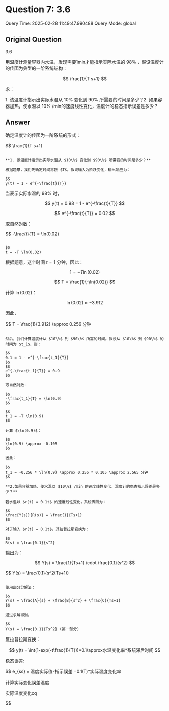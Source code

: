 # Question 7: 3.6

Query Time: 2025-02-28 11:49:47.990488
Query Mode: global

## Original Question
3.6  

用温度计测量容器内水温，发现需要1min才能指示实际水温的 $98\%$ ，假设温度计的传函为典型的一阶系统结构：  

$$
\frac{1}{T s+1}
$$  

求：  

$1.$ 该温度计指示出实际水温从 $10\%$ 变化到 $90\%$ 所需要的时间是多少？2. 如果容器加热，使水温以 $10\%$ /min的速度线性变化，温度计的稳态指示误差是多少？

## Answer
确定温度计的传函为一阶系统的形式：

$$
\frac{1}{T s+1}
```

**1. 该温度计指示出实际水温从 $10\%$ 变化到 $90\%$ 所需要的时间是多少？**

根据题意，我们先确定时间常数 $T$。假设输入为阶跃变化，输出响应为：

$$
y(t) = 1 - e^{-\frac{t}{T}}
```

当表示实际水温的 $98\%$ 时，

$$
y(t) = 0.98 = 1 - e^{-\frac{t}{T}}
$$

$$
e^{-\frac{t}{T}} = 0.02
$$

取自然对数：

$$
-\frac{t}{T} = \ln(0.02)
```

$$
t = -T \ln(0.02)
```

根据题意，这个时间 $t = 1$ 分钟，因此：

$$
1 = -T \ln(0.02)
$$

$$
T = \frac{1}{-\ln(0.02)}
$$

计算 $\ln(0.02)$：

$$
\ln(0.02) \approx -3.912
$$

因此，

$$
T = \frac{1}{3.912} \approx 0.256 分钟 
```

然后，我们计算温度计从 $10\%$ 到 $90\%$ 所需的时间。假设从 $10\%$ 到 $90\%$ 的时间为 $t_1$，则：

$$
0.1 = 1 - e^{-\frac{t_1}{T}}
$$
$$
e^{-\frac{t_1}{T}} = 0.9
$$

取自然对数：

$$
-\frac{t_1}{T} = \ln(0.9)
$$

$$
t_1 = -T \ln(0.9)
$$

计算 $\ln(0.9)$：

$$
\ln(0.9) \approx -0.105
$$

因此：

$$
t_1 = -0.256 * \ln(0.9) \approx 0.256 * 0.105 \approx 2.565 分钟
$$

**2.如果容器加热，使水温以 $10\%$ /min 的速度线性变化，温度计的稳态指示误差是多少？**

若水温以 $r(t) = 0.1t$ 的速度线性变化，系统传函为：

$$
\frac{Y(s)}{R(s)} = \frac{1}{Ts+1}
$$

对于输入 $r(t) = 0.1t$，其拉普拉斯变换为：

$$
R(s) = \frac{0.1}{s^2}
```

输出为：

$$
Y(s) = \frac{1}{Ts+1} \cdot \frac{0.1}{s^2}
$$

$$
Y(s) = \frac{0.1}{s^2(Ts+1)}
```

使用部分分解法：

$$
Y(s) = \frac{A}{s} + \frac{B}{s^2} + \frac{C}{Ts+1}
$$

通过求解得到，

$$
Y(s) = \frac{0.1}{Ts^2} (第一部分)
```

反拉普拉斯变换：

$$
y(t) = \int(1-exp(-t\frac{1}{T}))*0.1\approx水温变化率*系统滞后时间
$$

稳态误差:

$$
e_{ss} = 温度实际值-指示误差
=0.1(T)*实际温度变化率

计算实际变化误差温度

实际温度变化cq

$$